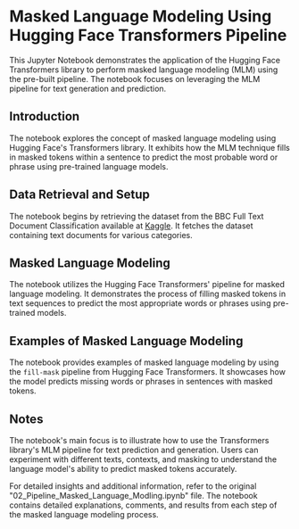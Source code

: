 # Masked Language Modeling Using Hugging Face Transformers Pipeline

This Jupyter Notebook demonstrates the application of the Hugging Face Transformers library to perform masked language modeling (MLM) using the pre-built pipeline. The notebook focuses on leveraging the MLM pipeline for text generation and prediction.

## Introduction

The notebook explores the concept of masked language modeling using Hugging Face's Transformers library. It exhibits how the MLM technique fills in masked tokens within a sentence to predict the most probable word or phrase using pre-trained language models.

## Data Retrieval and Setup

The notebook begins by retrieving the dataset from the BBC Full Text Document Classification available at [Kaggle](https://www.kaggle.com/shivamkushwaha/bbc-full-text-document-classification). It fetches the dataset containing text documents for various categories.

## Masked Language Modeling

The notebook utilizes the Hugging Face Transformers' pipeline for masked language modeling. It demonstrates the process of filling masked tokens in text sequences to predict the most appropriate words or phrases using pre-trained models.

## Examples of Masked Language Modeling

The notebook provides examples of masked language modeling by using the `fill-mask` pipeline from Hugging Face Transformers. It showcases how the model predicts missing words or phrases in sentences with masked tokens.

## Notes

The notebook's main focus is to illustrate how to use the Transformers library's MLM pipeline for text prediction and generation. Users can experiment with different texts, contexts, and masking to understand the language model's ability to predict masked tokens accurately.

For detailed insights and additional information, refer to the original "02_Pipeline_Masked_Language_Modling.ipynb" file. The notebook contains detailed explanations, comments, and results from each step of the masked language modeling process.
